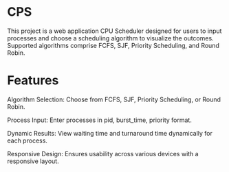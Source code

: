 # CPS
This project is a web application CPU Scheduler designed for users to input processes and choose a scheduling algorithm to visualize the outcomes. Supported algorithms comprise FCFS, SJF, Priority Scheduling, and Round Robin.

# Features

Algorithm Selection: Choose from FCFS, SJF, Priority Scheduling, or Round Robin.

Process Input: Enter processes in pid, burst_time, priority format.

Dynamic Results: View waiting time and turnaround time dynamically for each process.

Responsive Design: Ensures usability across various devices with a responsive layout.





